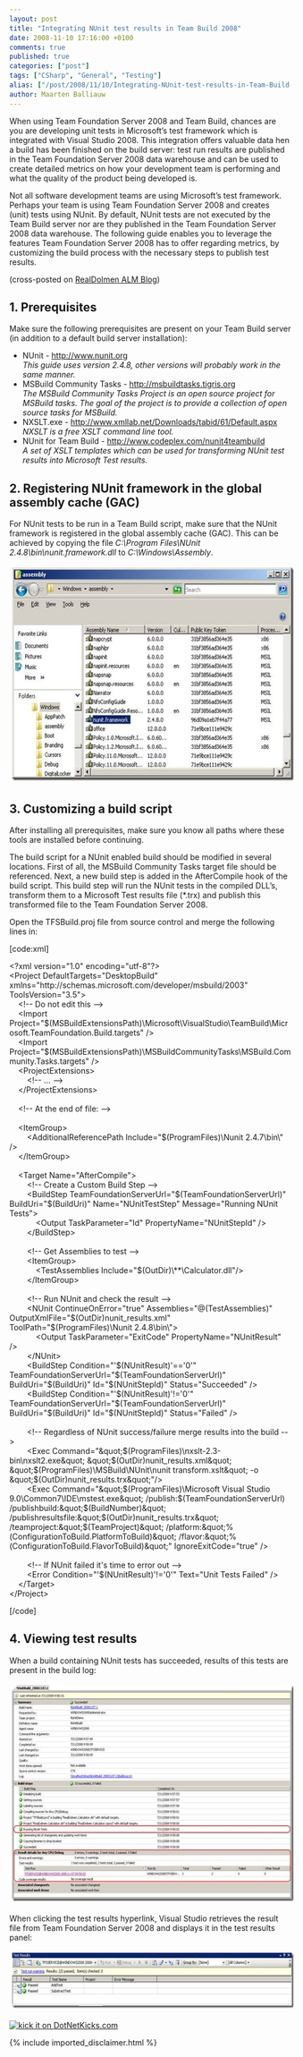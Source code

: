 ```yaml
---
layout: post
title: "Integrating NUnit test results in Team Build 2008"
date: 2008-11-10 17:16:00 +0100
comments: true
published: true
categories: ["post"]
tags: ["CSharp", "General", "Testing"]
alias: ["/post/2008/11/10/Integrating-NUnit-test-results-in-Team-Build-2008.aspx", "/post/2008/11/10/integrating-nunit-test-results-in-team-build-2008.aspx"]
author: Maarten Balliauw
---
```

<p>
When using Team Foundation Server 2008 and Team Build, chances are you are developing unit tests in Microsoft&rsquo;s test framework which is integrated with Visual Studio 2008. This integration offers valuable data hen a build has been finished on the build server: test run results are published in the Team Foundation Server 2008 data warehouse and can be used to create detailed metrics on how your development team is performing and what the quality of the product being developed is. 
</p>
<p>
Not all software development teams are using Microsoft&rsquo;s test framework. Perhaps your team is using Team Foundation Server 2008 and creates (unit) tests using NUnit. By default, NUnit tests are not executed by the Team Build server nor are they published in the Team Foundation Server 2008 data warehouse. The following guide enables you to leverage the features Team Foundation Server 2008 has to offer regarding metrics, by customizing the build process with the necessary steps to publish test results. 
</p>
<p>
(cross-posted on <a href="http://realdolmenalm.blogspot.com/" target="_blank">RealDolmen ALM Blog</a>) 
</p>
<h2>1. Prerequisites</h2>
<p>
Make sure the following prerequisites are present on your Team Build server (in addition to a default build server installation): 
</p>
<ul>
	<li>NUnit - <a href="http://www.nunit.org">http://www.nunit.org</a><br />
	<em>This guide uses version 2.4.8, other versions will probably work in the same manner.<br />
	</em></li>
	<li>MSBuild Community Tasks - <a href="http://msbuildtasks.tigris.org">http://msbuildtasks.tigris.org</a><br />
	<em>The MSBuild Community Tasks Project is an open source project for MSBuild tasks. The goal of the project is to provide a collection of open source tasks for MSBuild.<br />
	</em></li>
	<li>NXSLT.exe - <a href="http://www.xmllab.net/Downloads/tabid/61/Default.aspx">http://www.xmllab.net/Downloads/tabid/61/Default.aspx</a><br />
	<em>NXSLT is a free XSLT command line tool.<br />
	</em></li>
	<li>NUnit for Team Build - <a href="http://www.codeplex.com/nunit4teambuild">http://www.codeplex.com/nunit4teambuild</a><br />
	<em>A set of XSLT templates which can be used for transforming NUnit test results into Microsoft Test results.</em></li>
</ul>
<h2>2. Registering NUnit framework in the global assembly cache (GAC)</h2>
<p>
For NUnit tests to be run in a Team Build script, make sure that the NUnit framework is registered in the global assembly cache (GAC). This can be achieved by copying the file <em>C:\Program Files\NUnit 2.4.8\bin\nunit.framework.dll</em> to <em>C:\Windows\Assembly</em>. 
</p>
<p>
<img style="margin: 5px; border: 0px" src="/images/WindowsLiveWriter/IntegratingNUnittestresultsinTeamBuild20_F2E5/clip_image002_ca508bc2-0cee-42a5-96dd-d58b7ba5381c.jpg" border="0" alt="clip_image002" width="609" height="381" /> 
</p>
<h2>3. Customizing a build script</h2>
<p>
After installing all prerequisites, make sure you know all paths where these tools are installed before continuing. 
</p>
<p>
The build script for a NUnit enabled build should be modified in several locations. First of all, the MSBuild Community Tasks target file should be referenced. Next, a new build step is added in the AfterCompile hook of the build script. This build step will run the NUnit tests in the compiled DLL&rsquo;s, transform them to a Microsoft Test results file (*.trx) and publish this transformed file to the Team Foundation Server 2008. 
</p>
<p>
Open the TFSBuild.proj file from source control and merge the following lines in: 
</p>
<p>
[code:xml] 
</p>
<p>
&lt;?xml version=&quot;1.0&quot; encoding=&quot;utf-8&quot;?&gt;<br />
&lt;Project DefaultTargets=&quot;DesktopBuild&quot; xmlns=&quot;http://schemas.microsoft.com/developer/msbuild/2003&quot; ToolsVersion=&quot;3.5&quot;&gt;&nbsp;<br />
&nbsp;&nbsp;&nbsp; &lt;!-- Do not edit this --&gt;&nbsp;<br />
&nbsp;&nbsp;&nbsp; &lt;Import Project=&quot;$(MSBuildExtensionsPath)\Microsoft\VisualStudio\TeamBuild\Microsoft.TeamFoundation.Build.targets&quot; /&gt;&nbsp;<br />
&nbsp;&nbsp;&nbsp; &lt;Import Project=&quot;$(MSBuildExtensionsPath)\MSBuildCommunityTasks\MSBuild.Community.Tasks.targets&quot; /&gt;&nbsp;<br />
&nbsp;&nbsp;&nbsp; &lt;ProjectExtensions&gt;&nbsp;<br />
&nbsp;&nbsp;&nbsp;&nbsp;&nbsp;&nbsp;&nbsp; &lt;!-- ... --&gt;&nbsp;<br />
&nbsp;&nbsp;&nbsp; &lt;/ProjectExtensions&gt;&nbsp;<br />
<br />
&nbsp;&nbsp;&nbsp; &lt;!-- At the end of file: --&gt;&nbsp;<br />
<br />
&nbsp;&nbsp;&nbsp; &lt;ItemGroup&gt;&nbsp;<br />
&nbsp;&nbsp;&nbsp;&nbsp;&nbsp;&nbsp;&nbsp; &lt;AdditionalReferencePath Include=&quot;$(ProgramFiles)\Nunit 2.4.7\bin\&quot; /&gt;&nbsp;<br />
&nbsp;&nbsp;&nbsp; &lt;/ItemGroup&gt;&nbsp;<br />
<br />
&nbsp;&nbsp;&nbsp; &lt;Target Name=&quot;AfterCompile&quot;&gt;&nbsp;<br />
&nbsp;&nbsp;&nbsp;&nbsp;&nbsp;&nbsp;&nbsp; &lt;!-- Create a Custom Build Step --&gt;&nbsp;<br />
&nbsp;&nbsp;&nbsp;&nbsp;&nbsp;&nbsp;&nbsp; &lt;BuildStep TeamFoundationServerUrl=&quot;$(TeamFoundationServerUrl)&quot; BuildUri=&quot;$(BuildUri)&quot; Name=&quot;NUnitTestStep&quot; Message=&quot;Running NUnit Tests&quot;&gt;&nbsp;<br />
&nbsp;&nbsp;&nbsp;&nbsp;&nbsp;&nbsp;&nbsp;&nbsp;&nbsp;&nbsp;&nbsp;&nbsp;&lt;Output TaskParameter=&quot;Id&quot; PropertyName=&quot;NUnitStepId&quot; /&gt;&nbsp;<br />
&nbsp;&nbsp;&nbsp;&nbsp;&nbsp;&nbsp;&nbsp; &lt;/BuildStep&gt;&nbsp;<br />
<br />
&nbsp;&nbsp;&nbsp;&nbsp;&nbsp;&nbsp;&nbsp; &lt;!-- Get Assemblies to test --&gt;&nbsp;<br />
&nbsp;&nbsp;&nbsp;&nbsp;&nbsp;&nbsp;&nbsp; &lt;ItemGroup&gt;&nbsp;<br />
&nbsp;&nbsp;&nbsp;&nbsp;&nbsp;&nbsp;&nbsp;&nbsp;&nbsp;&nbsp;&nbsp; &lt;TestAssemblies Include=&quot;$(OutDir)\**\Calculator.dll&quot;/&gt;&nbsp;<br />
&nbsp;&nbsp;&nbsp;&nbsp;&nbsp;&nbsp;&nbsp; &lt;/ItemGroup&gt;&nbsp;<br />
<br />
&nbsp;&nbsp;&nbsp;&nbsp;&nbsp;&nbsp;&nbsp; &lt;!-- Run NUnit and check the result --&gt;&nbsp;<br />
&nbsp;&nbsp;&nbsp;&nbsp;&nbsp;&nbsp;&nbsp; &lt;NUnit ContinueOnError=&quot;true&quot; Assemblies=&quot;@(TestAssemblies)&quot; OutputXmlFile=&quot;$(OutDir)nunit_results.xml&quot; ToolPath=&quot;$(ProgramFiles)\Nunit 2.4.8\bin\&quot;&gt;&nbsp;<br />
&nbsp;&nbsp;&nbsp;&nbsp;&nbsp;&nbsp;&nbsp;&nbsp;&nbsp;&nbsp;&nbsp;&nbsp;&lt;Output TaskParameter=&quot;ExitCode&quot; PropertyName=&quot;NUnitResult&quot; /&gt;&nbsp;<br />
&nbsp;&nbsp;&nbsp;&nbsp;&nbsp;&nbsp;&nbsp; &lt;/NUnit&gt;&nbsp;<br />
&nbsp;&nbsp;&nbsp;&nbsp;&nbsp;&nbsp;&nbsp; &lt;BuildStep Condition=&quot;&#39;$(NUnitResult)&#39;==&#39;0&#39;&quot; TeamFoundationServerUrl=&quot;$(TeamFoundationServerUrl)&quot; BuildUri=&quot;$(BuildUri)&quot; Id=&quot;$(NUnitStepId)&quot; Status=&quot;Succeeded&quot; /&gt;&nbsp;<br />
&nbsp;&nbsp;&nbsp;&nbsp;&nbsp;&nbsp;&nbsp; &lt;BuildStep Condition=&quot;&#39;$(NUnitResult)&#39;!=&#39;0&#39;&quot; TeamFoundationServerUrl=&quot;$(TeamFoundationServerUrl)&quot; BuildUri=&quot;$(BuildUri)&quot; Id=&quot;$(NUnitStepId)&quot; Status=&quot;Failed&quot; /&gt;&nbsp;<br />
<br />
&nbsp;&nbsp;&nbsp;&nbsp;&nbsp;&nbsp;&nbsp; &lt;!-- Regardless of NUnit success/failure merge results into the build --&gt;&nbsp;<br />
&nbsp;&nbsp;&nbsp;&nbsp;&nbsp;&nbsp;&nbsp; &lt;Exec Command=&quot;&amp;quot;$(ProgramFiles)\nxslt-2.3-bin\nxslt2.exe&amp;quot; &amp;quot;$(OutDir)nunit_results.xml&amp;quot; &amp;quot;$(ProgramFiles)\MSBuild\NUnit\nunit transform.xslt&amp;quot; -o &amp;quot;$(OutDir)nunit_results.trx&amp;quot;&quot;/&gt;&nbsp;<br />
&nbsp;&nbsp;&nbsp;&nbsp;&nbsp;&nbsp;&nbsp; &lt;Exec Command=&quot;&amp;quot;$(ProgramFiles)\Microsoft Visual Studio 9.0\Common7\IDE\mstest.exe&amp;quot; /publish:$(TeamFoundationServerUrl) /publishbuild:&amp;quot;$(BuildNumber)&amp;quot; /publishresultsfile:&amp;quot;$(OutDir)nunit_results.trx&amp;quot; /teamproject:&amp;quot;$(TeamProject)&amp;quot; /platform:&amp;quot;%(ConfigurationToBuild.PlatformToBuild)&amp;quot; /flavor:&amp;quot;%(ConfigurationToBuild.FlavorToBuild)&amp;quot;&quot; IgnoreExitCode=&quot;true&quot; /&gt;&nbsp;<br />
<br />
&nbsp;&nbsp;&nbsp;&nbsp;&nbsp;&nbsp;&nbsp; &lt;!-- If NUnit failed it&#39;s time to error out --&gt;&nbsp;<br />
&nbsp;&nbsp;&nbsp;&nbsp;&nbsp;&nbsp;&nbsp; &lt;Error Condition=&quot;&#39;$(NUnitResult)&#39;!=&#39;0&#39;&quot; Text=&quot;Unit Tests Failed&quot; /&gt;&nbsp;<br />
&nbsp;&nbsp;&nbsp; &lt;/Target&gt; <br />
&lt;/Project&gt; 
</p>
<p>
[/code] 
</p>
<h2>4. Viewing test results</h2>
<p>
When a build containing NUnit tests has succeeded, results of this tests are present in the build log: 
</p>
<p>
<img style="margin: 5px; border: 0px" src="/images/WindowsLiveWriter/IntegratingNUnittestresultsinTeamBuild20_F2E5/clip_image004_4a8e647d-54bf-42ad-bd14-9920e575ca78.jpg" border="0" alt="clip_image004" width="609" height="386" /> 
</p>
<p>
When clicking the test results hyperlink, Visual Studio retrieves the result file from Team Foundation Server 2008 and displays it in the test results panel: 
</p>
<p>
<img style="margin: 5px; border: 0px" src="/images/WindowsLiveWriter/IntegratingNUnittestresultsinTeamBuild20_F2E5/clip_image006_21f9286e-d0bd-4558-a467-21b28a75aa23.jpg" border="0" alt="clip_image006" width="609" height="99" /> 
</p>
<p>
<a href="http://www.dotnetkicks.com/kick/?url=/post/2008/11/10/Integrating-NUnit-test-results-in-Team-Build-2008.aspx&amp;title=Integrating NUnit test results in Team Build 2008"><img src="http://www.dotnetkicks.com/Services/Images/KickItImageGenerator.ashx?url=/post/2008/11/10/Integrating-NUnit-test-results-in-Team-Build-2008.aspx" border="0" alt="kick it on DotNetKicks.com" width="82" height="18" /> </a>
</p>


{% include imported_disclaimer.html %}


